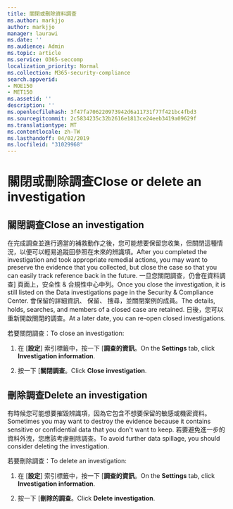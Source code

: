 ```yaml
---
title: 關閉或刪除資料調查
ms.author: markjjo
author: markjjo
manager: laurawi
ms.date: ''
ms.audience: Admin
ms.topic: article
ms.service: O365-seccomp
localization_priority: Normal
ms.collection: M365-security-compliance
search.appverid:
- MOE150
- MET150
ms.assetid: ''
description: ''
ms.openlocfilehash: 3f47fa706220973942d6a11731f77f421bc4fbd3
ms.sourcegitcommit: 2c5834235c32b2616e1813ce24eeb3419a09629f
ms.translationtype: MT
ms.contentlocale: zh-TW
ms.lasthandoff: 04/02/2019
ms.locfileid: "31029968"
---
```

# <a name="close-or-delete-an-investigation"></a><span data-ttu-id="05d3d-102">關閉或刪除調查</span><span class="sxs-lookup"><span data-stu-id="05d3d-102">Close or delete an investigation</span></span>

## <a name="close-an-investigation"></a><span data-ttu-id="05d3d-103">關閉調查</span><span class="sxs-lookup"><span data-stu-id="05d3d-103">Close an investigation</span></span>

 <span data-ttu-id="05d3d-104">在完成調查並進行適當的補救動作之後，您可能想要保留您收集，但關閉這種情況，以便可以輕易追蹤回參照在未來的辨識項。</span><span class="sxs-lookup"><span data-stu-id="05d3d-104">After you completed the investigation and took appropriate remedial actions, you may want to preserve the evidence that you collected, but close the case so that you can easily track reference back in the future.</span></span> <span data-ttu-id="05d3d-105">一旦您關閉調查，仍會在資料調查] 頁面上，安全性 & 合規性中心中列。</span><span class="sxs-lookup"><span data-stu-id="05d3d-105">Once you close the investigation, it is still listed on the Data investigations page in the Security & Compliance Center.</span></span> <span data-ttu-id="05d3d-106">會保留的詳細資訊、 保留、 搜尋，並關閉案例的成員。</span><span class="sxs-lookup"><span data-stu-id="05d3d-106">The details, holds, searches, and members of a closed case are retained.</span></span> <span data-ttu-id="05d3d-107">日後，您可以重新開啟關閉的調查。</span><span class="sxs-lookup"><span data-stu-id="05d3d-107">At a later date, you can re-open closed investigations.</span></span>

<span data-ttu-id="05d3d-108">若要關閉調查：</span><span class="sxs-lookup"><span data-stu-id="05d3d-108">To close an investigation:</span></span>

1. <span data-ttu-id="05d3d-109">在 [**設定**] 索引標籤中，按一下 [**調查的資訊**。</span><span class="sxs-lookup"><span data-stu-id="05d3d-109">On the **Settings** tab, click **Investigation information**.</span></span>

2. <span data-ttu-id="05d3d-110">按一下 [**關閉調查**。</span><span class="sxs-lookup"><span data-stu-id="05d3d-110">Click  **Close investigation**.</span></span> 


## <a name="delete-an-investigation"></a><span data-ttu-id="05d3d-111">刪除調查</span><span class="sxs-lookup"><span data-stu-id="05d3d-111">Delete an investigation</span></span>

<span data-ttu-id="05d3d-112">有時候您可能想要摧毀辨識項，因為它包含不想要保留的敏感或機密資料。</span><span class="sxs-lookup"><span data-stu-id="05d3d-112">Sometimes you may want to destroy the evidence because it contains sensitive or confidential data that you don't want to keep.</span></span> <span data-ttu-id="05d3d-113">若要避免進一步的資料外洩，您應該考慮刪除調查。</span><span class="sxs-lookup"><span data-stu-id="05d3d-113">To avoid further data spillage, you should consider deleting the investigation.</span></span>

<span data-ttu-id="05d3d-114">若要刪除調查：</span><span class="sxs-lookup"><span data-stu-id="05d3d-114">To delete an investigation:</span></span>

1. <span data-ttu-id="05d3d-115">在 [**設定**] 索引標籤中，按一下 [**調查的資訊**。</span><span class="sxs-lookup"><span data-stu-id="05d3d-115">On the **Settings** tab, click **Investigation information**.</span></span>

2. <span data-ttu-id="05d3d-116">按一下 [**刪除的調查**。</span><span class="sxs-lookup"><span data-stu-id="05d3d-116">Click  **Delete investigation**.</span></span> 